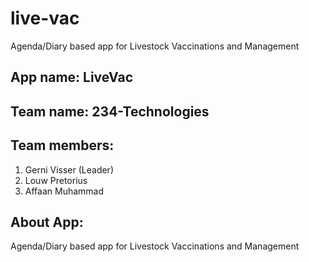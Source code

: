 # live-vac
Agenda/Diary based app for Livestock Vaccinations and Management

## App name: LiveVac

## Team name: 234-Technologies

## Team members:
1. Gerni Visser (Leader)
2. Louw Pretorius
3. Affaan Muhammad

## About App:
Agenda/Diary based app for Livestock Vaccinations and Management
